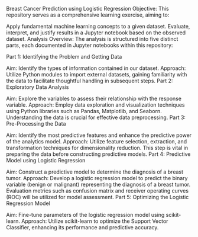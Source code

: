 
Breast Cancer Prediction using Logistic Regression
Objective:
This repository serves as a comprehensive learning exercise, aiming to:

Apply fundamental machine learning concepts to a given dataset.
Evaluate, interpret, and justify results in a Jupyter notebook based on the observed dataset.
Analysis Overview:
The analysis is structured into five distinct parts, each documented in Jupyter notebooks within this repository:

Part 1: Identifying the Problem and Getting Data

Aim: Identify the types of information contained in our dataset.
Approach: Utilize Python modules to import external datasets, gaining familiarity with the data to facilitate thoughtful handling in subsequent steps.
Part 2: Exploratory Data Analysis

Aim: Explore the variables to assess their relationship with the response variable.
Approach: Employ data exploration and visualization techniques using Python libraries such as Pandas, Matplotlib, and Seaborn. Understanding the data is crucial for effective data preprocessing.
Part 3: Pre-Processing the Data

Aim: Identify the most predictive features and enhance the predictive power of the analytics model.
Approach: Utilize feature selection, extraction, and transformation techniques for dimensionality reduction. This step is vital in preparing the data before constructing predictive models.
Part 4: Predictive Model using Logistic Regression

Aim: Construct a predictive model to determine the diagnosis of a breast tumor.
Approach: Develop a logistic regression model to predict the binary variable (benign or malignant) representing the diagnosis of a breast tumor. Evaluation metrics such as confusion matrix and receiver operating curves (ROC) will be utilized for model assessment.
Part 5: Optimizing the Logistic Regression Model

Aim: Fine-tune parameters of the logistic regression model using scikit-learn.
Approach: Utilize scikit-learn to optimize the Support Vector Classifier, enhancing its performance and predictive accuracy.
